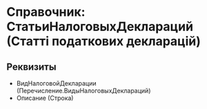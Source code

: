 ﻿# Справочник: СтатьиНалоговыхДеклараций (Статті податкових декларацій)

## Реквизиты

- ВидНалоговойДекларации (Перечисление.ВидыНалоговыхДеклараций)
- Описание (Строка)

